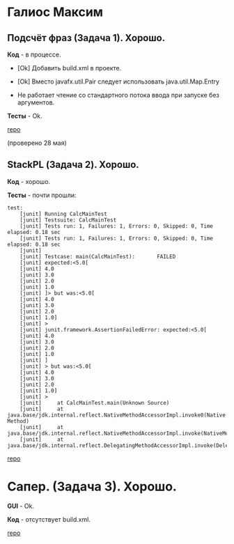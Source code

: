 # Галиос Максим

## Подсчёт фраз (Задача 1). Хорошо.

**Код** - в процессе.

- [Ok] Добавить build.xml в проекте.

- [Ok] Вместо javafx.util.Pair следует использовать java.util.Map.Entry

- Не работает чтение со стандартного потока ввода при запуске без аргументов.

**Тесты** - Ok.

[repo](https://bitbucket.org/galios_oop/javarep/src/master/)

(проверено 28 мая)

## StackPL (Задача 2). Хорошо.

**Код** - хорошо.

**Тесты** - почти прошли:
```
test:
    [junit] Running CalcMainTest
    [junit] Testsuite: CalcMainTest
    [junit] Tests run: 1, Failures: 1, Errors: 0, Skipped: 0, Time elapsed: 0.18 sec
    [junit] Tests run: 1, Failures: 1, Errors: 0, Skipped: 0, Time elapsed: 0.18 sec
    [junit]
    [junit] Testcase: main(CalcMainTest):       FAILED
    [junit] expected:<5.0[
    [junit] 4.0
    [junit] 3.0
    [junit] 2.0
    [junit] 1.0
    [junit] ]> but was:<5.0[
    [junit] 4.0
    [junit] 3.0
    [junit] 2.0
    [junit] 1.0]
    [junit] >
    [junit] junit.framework.AssertionFailedError: expected:<5.0[
    [junit] 4.0
    [junit] 3.0
    [junit] 2.0
    [junit] 1.0
    [junit] ]
    [junit] > but was:<5.0[
    [junit] 4.0
    [junit] 3.0
    [junit] 2.0
    [junit] 1.0]
    [junit] >
    [junit]     at CalcMainTest.main(Unknown Source)
    [junit]     at java.base/jdk.internal.reflect.NativeMethodAccessorImpl.invoke0(Native Method)
    [junit]     at java.base/jdk.internal.reflect.NativeMethodAccessorImpl.invoke(NativeMethodAccessorImpl.java:62)
    [junit]     at java.base/jdk.internal.reflect.DelegatingMethodAccessorImpl.invoke(DelegatingMethodAccessorImpl.java:43)
```

[repo](https://bitbucket.org/galios_oop/javarep/src/master/)

# Сапер. (Задача 3). Хорошо.

**GUI** - Ok.

**Код** - отсутствует build.xml.

[repo](https://bitbucket.org/galios_oop/javarep/src/master/)
